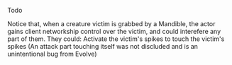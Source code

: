 Todo

Notice that, when a creature victim is grabbed by a Mandible, the actor gains client networkship control over the victim, and could interefere any part of them. They could:
Activate the victim's spikes to touch the victim's spikes
(An attack part touching itself was not discluded and is an unintentional bug from Evolve)
